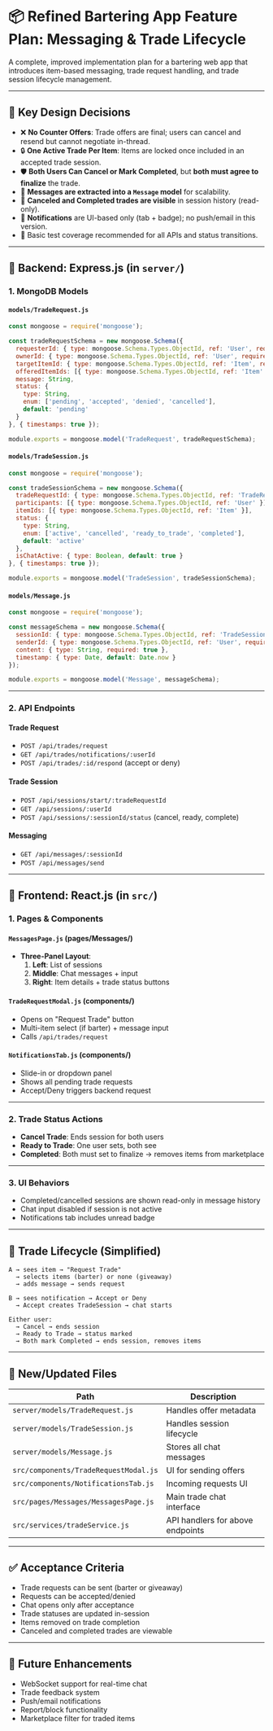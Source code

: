 
# 📦 Refined Bartering App Feature Plan: Messaging & Trade Lifecycle

A complete, improved implementation plan for a bartering web app that introduces item-based messaging, trade request handling, and trade session lifecycle management.

---

## 🧭 Key Design Decisions

- ❌ **No Counter Offers**: Trade offers are final; users can cancel and resend but cannot negotiate in-thread.
- 🔒 **One Active Trade Per Item**: Items are locked once included in an accepted trade session.
- 🛡 **Both Users Can Cancel or Mark Completed**, but **both must agree to finalize** the trade.
- 🧾 **Messages are extracted into a `Message` model** for scalability.
- 📌 **Canceled and Completed trades are visible** in session history (read-only).
- 🔔 **Notifications** are UI-based only (tab + badge); no push/email in this version.
- 🧪 Basic test coverage recommended for all APIs and status transitions.

---

## 🧱 Backend: Express.js (in `server/`)

### 1. MongoDB Models

#### `models/TradeRequest.js`
```js
const mongoose = require('mongoose');

const tradeRequestSchema = new mongoose.Schema({
  requesterId: { type: mongoose.Schema.Types.ObjectId, ref: 'User', required: true },
  ownerId: { type: mongoose.Schema.Types.ObjectId, ref: 'User', required: true },
  targetItemId: { type: mongoose.Schema.Types.ObjectId, ref: 'Item', required: true },
  offeredItemIds: [{ type: mongoose.Schema.Types.ObjectId, ref: 'Item' }],
  message: String,
  status: {
    type: String,
    enum: ['pending', 'accepted', 'denied', 'cancelled'],
    default: 'pending'
  }
}, { timestamps: true });

module.exports = mongoose.model('TradeRequest', tradeRequestSchema);
```

#### `models/TradeSession.js`
```js
const mongoose = require('mongoose');

const tradeSessionSchema = new mongoose.Schema({
  tradeRequestId: { type: mongoose.Schema.Types.ObjectId, ref: 'TradeRequest', required: true },
  participants: [{ type: mongoose.Schema.Types.ObjectId, ref: 'User' }],
  itemIds: [{ type: mongoose.Schema.Types.ObjectId, ref: 'Item' }],
  status: {
    type: String,
    enum: ['active', 'cancelled', 'ready_to_trade', 'completed'],
    default: 'active'
  },
  isChatActive: { type: Boolean, default: true }
}, { timestamps: true });

module.exports = mongoose.model('TradeSession', tradeSessionSchema);
```

#### `models/Message.js`
```js
const mongoose = require('mongoose');

const messageSchema = new mongoose.Schema({
  sessionId: { type: mongoose.Schema.Types.ObjectId, ref: 'TradeSession', required: true },
  senderId: { type: mongoose.Schema.Types.ObjectId, ref: 'User', required: true },
  content: { type: String, required: true },
  timestamp: { type: Date, default: Date.now }
});

module.exports = mongoose.model('Message', messageSchema);
```

---

### 2. API Endpoints

#### Trade Request
- `POST /api/trades/request`
- `GET /api/trades/notifications/:userId`
- `POST /api/trades/:id/respond` (accept or deny)

#### Trade Session
- `POST /api/sessions/start/:tradeRequestId`
- `GET /api/sessions/:userId`
- `POST /api/sessions/:sessionId/status` (cancel, ready, complete)

#### Messaging
- `GET /api/messages/:sessionId`
- `POST /api/messages/send`

---

## 🎨 Frontend: React.js (in `src/`)

### 1. Pages & Components

#### `MessagesPage.js` (pages/Messages/)
- **Three-Panel Layout**:
  1. **Left**: List of sessions
  2. **Middle**: Chat messages + input
  3. **Right**: Item details + trade status buttons

#### `TradeRequestModal.js` (components/)
- Opens on "Request Trade" button
- Multi-item select (if barter) + message input
- Calls `/api/trades/request`

#### `NotificationsTab.js` (components/)
- Slide-in or dropdown panel
- Shows all pending trade requests
- Accept/Deny triggers backend request

---

### 2. Trade Status Actions

- **Cancel Trade**: Ends session for both users
- **Ready to Trade**: One user sets, both see
- **Completed**: Both must set to finalize → removes items from marketplace

---

### 3. UI Behaviors

- Completed/cancelled sessions are shown read-only in message history
- Chat input disabled if session is not active
- Notifications tab includes unread badge

---

## 🔁 Trade Lifecycle (Simplified)

```text
A → sees item → "Request Trade"
  → selects items (barter) or none (giveaway)
  → adds message → sends request

B → sees notification → Accept or Deny
  → Accept creates TradeSession → chat starts

Either user:
  → Cancel → ends session
  → Ready to Trade → status marked
  → Both mark Completed → ends session, removes items
```

---

## 📁 New/Updated Files

| Path | Description |
|------|-------------|
| `server/models/TradeRequest.js` | Handles offer metadata |
| `server/models/TradeSession.js` | Handles session lifecycle |
| `server/models/Message.js` | Stores all chat messages |
| `src/components/TradeRequestModal.js` | UI for sending offers |
| `src/components/NotificationsTab.js` | Incoming requests UI |
| `src/pages/Messages/MessagesPage.js` | Main trade chat interface |
| `src/services/tradeService.js` | API handlers for above endpoints |

---

## ✅ Acceptance Criteria

- Trade requests can be sent (barter or giveaway)
- Requests can be accepted/denied
- Chat opens only after acceptance
- Trade statuses are updated in-session
- Items removed on trade completion
- Canceled and completed trades are viewable

---

## 🔮 Future Enhancements

- WebSocket support for real-time chat
- Trade feedback system
- Push/email notifications
- Report/block functionality
- Marketplace filter for traded items

